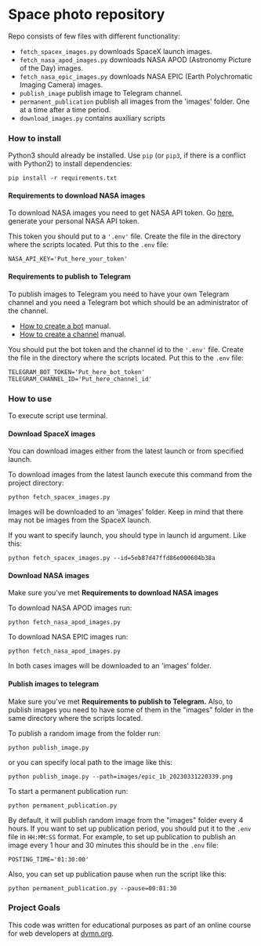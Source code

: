 # Space photo repository

Repo consists of few files with different functionality:
* `fetch_spacex_images.py` downloads SpaceX launch images.
* `fetch_nasa_apod_images.py` downloads NASA APOD (Astronomy Picture of the Day) images.
* `fetch_nasa_epic_images.py` downloads NASA EPIC (Earth Polychromatic Imaging Camera) images.
* `publish_image` publish image to Telegram channel.
* `permanent_publication` publish all images from the 'images' folder. One at a time after a time period.
* `download_images.py` contains auxiliary scripts

### How to install

Python3 should already be installed. 
Use `pip` (or `pip3`, if there is a conflict with Python2) to install dependencies:
```
pip install -r requirements.txt
```

#### Requirements to download NASA images

To download NASA images you need to get NASA API token. Go [here](https://api.nasa.gov/), generate your personal NASA API token.

This token you should put to a ```'.env'``` file. Create the file in the directory where the scripts located. Put this to the ``.env`` file:
```
NASA_API_KEY='Put_here_your_token'
```
#### Requirements to publish to Telegram

To publish images to Telegram you need to have your own Telegram channel and you need a Telegram bot which should be an administrator of the channel.

* [How to create a bot](https://way23.ru/%D1%80%D0%B5%D0%B3%D0%B8%D1%81%D1%82%D1%80%D0%B0%D1%86%D0%B8%D1%8F-%D0%B1%D0%BE%D1%82%D0%B0-%D0%B2-telegram/) manual.
* [How to create a channel](https://smmplanner.com/blog/otlozhennyj-posting-v-telegram/) manual.

You should put the bot token and the channel id to the ```'.env'``` file. Create the file in the directory where the scripts located. Put this to the ``.env`` file:
```
TELEGRAM_BOT_TOKEN='Put_here_bot_token'
TELEGRAM_CHANNEL_ID='Put_here_channel_id'
```

### How to use
To execute script use terminal. 

#### Download SpaceX images
You can download images either from the latest launch or from specified launch. 

To download images from the latest launch execute this command from the project directory:
```
python fetch_spacex_images.py
```
Images will be downloaded to an 'images' folder. Keep in mind that there may not be images from the SpaceX launch.

If you want to specify launch, you should type in launch id argument. Like this:
```
python fetch_spacex_images.py --id=5eb87d47ffd86e000604b38a
```

#### Download NASA images
Make sure you've met **Requirements to download NASA images**

To download NASA APOD images run:
```
python fetch_nasa_apod_images.py
```
To download NASA EPIC images run:
```
python fetch_nasa_apod_images.py
```
In both cases images will be downloaded to an 'images' folder.

#### Publish images to telegram
Make sure you've met **Requirements to publish to Telegram.** Also, to publish images you need to have some of them in the "images" folder in the same directory where the scripts located.

To publish a random image from the folder run:
```
python publish_image.py
```
or you can specify local path to the image like this:
```
python publish_image.py --path=images/epic_1b_20230331220339.png
```

To start a permanent publication run:
```
python permanent_publication.py
```
By default, it will publish random image from the "images" folder every 4 hours. If you want to set up publication period, you should put it to the `.env` file in `HH:MM:SS` format. For example, to set up publication to publish an image every 1 hour and 30 minutes this should be in the `.env` file:
```
POSTING_TIME='01:30:00'
```
Also, you can set up publication pause when run the script like this:
```
python permanent_publication.py --pause=00:01:30
```

### Project Goals

This code was written for educational purposes as part of an online course for web developers at [dvmn.org](https://dvmn.org/).